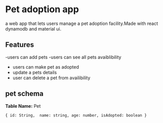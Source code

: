 # Pet adoption app
a web app that lets users manage a pet adoption facility.Made with react dynamodb and material ui.

## Features
-users can add pets 
-users can see all pets avaiblibility 
- users can make pet as adopted
- update a pets details
- user can delete a pet from availibility 

## pet schema
**Table Name:** Pet

`{
    id: String,  name: string, age: number, isAdopted: boolean
  }`
